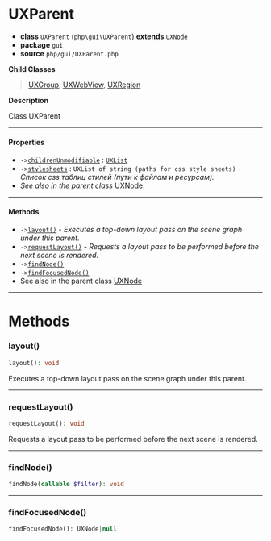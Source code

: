 # UXParent

- **class** `UXParent` (`php\gui\UXParent`) **extends** [`UXNode`](https://github.com/jphp-group/jphp-gui-ext/blob/master/jphp-gui-ext/api-docs/classes/php/gui/UXNode.md)
- **package** `gui`
- **source** `php/gui/UXParent.php`

**Child Classes**

> [UXGroup](https://github.com/jphp-group/jphp-gui-ext/blob/master/jphp-gui-ext/api-docs/classes/php/gui/UXGroup.md), [UXWebView](https://github.com/jphp-group/jphp-gui-ext/blob/master/jphp-gui-ext/api-docs/classes/php/gui/UXWebView.md), [UXRegion](https://github.com/jphp-group/jphp-gui-ext/blob/master/jphp-gui-ext/api-docs/classes/php/gui/layout/UXRegion.md)

**Description**

Class UXParent

---

#### Properties

- `->`[`childrenUnmodifiable`](#prop-childrenunmodifiable) : [`UXList`](https://github.com/jphp-group/jphp-gui-ext/blob/master/jphp-gui-ext/api-docs/classes/php/gui/UXList.md)
- `->`[`stylesheets`](#prop-stylesheets) : `UXList of string (paths for css style sheets)` - _Список css таблиц стилей (пути к файлам и ресурсам)._
- *See also in the parent class* [UXNode](https://github.com/jphp-group/jphp-gui-ext/blob/master/jphp-gui-ext/api-docs/classes/php/gui/UXNode.md).

---

#### Methods

- `->`[`layout()`](#method-layout) - _Executes a top-down layout pass on the scene graph under this parent._
- `->`[`requestLayout()`](#method-requestlayout) - _Requests a layout pass to be performed before the next scene is rendered._
- `->`[`findNode()`](#method-findnode)
- `->`[`findFocusedNode()`](#method-findfocusednode)
- See also in the parent class [UXNode](https://github.com/jphp-group/jphp-gui-ext/blob/master/jphp-gui-ext/api-docs/classes/php/gui/UXNode.md)

---
# Methods

<a name="method-layout"></a>

### layout()
```php
layout(): void
```
Executes a top-down layout pass on the scene graph under this parent.

---

<a name="method-requestlayout"></a>

### requestLayout()
```php
requestLayout(): void
```
Requests a layout pass to be performed before the next scene is rendered.

---

<a name="method-findnode"></a>

### findNode()
```php
findNode(callable $filter): void
```

---

<a name="method-findfocusednode"></a>

### findFocusedNode()
```php
findFocusedNode(): UXNode|null
```